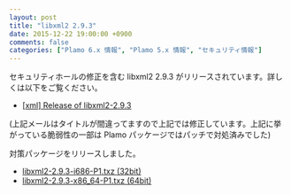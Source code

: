 ```yaml
---
layout: post
title: "libxml2 2.9.3"
date: 2015-12-22 19:00:00 +0900
comments: false
categories: ["Plamo 6.x 情報", "Plamo 5.x 情報", "セキュリティ情報"]
---
```

セキュリティホールの修正を含む libxml2 2.9.3 がリリースされています。詳しくは以下をご覧ください。

* [[xml] Release of libxml2-2.9.3](https://mail.gnome.org/archives/xml/2015-November/msg00012.html)

(上記メールはタイトルが間違ってますので上記では修正しています。上記に挙がっている脆弱性の一部は Plamo パッケージではパッチで対処済みでした)

対策パッケージをリリースしました。

* [libxml2-2.9.3-i686-P1.txz (32bit)](ftp://plamo.linet.gr.jp/pub/Plamo-5.x/x86/plamo/01_minimum/libxml2-2.9.3-i686-P1.txz)
* [libxml2-2.9.3-x86_64-P1.txz (64bit)](ftp://plamo.linet.gr.jp/pub/Plamo-5.x/x86_64/plamo/01_minimum/libxml2-2.9.3-x86_64-P1.txz)
